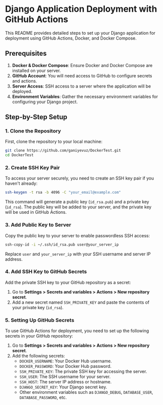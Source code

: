 # Django Application Deployment with GitHub Actions

This README provides detailed steps to set up your Django application for deployment using GitHub Actions, Docker, and Docker Compose.

## Prerequisites

1. **Docker & Docker Compose**: Ensure Docker and Docker Compose are installed on your server.
2. **GitHub Account**: You will need access to GitHub to configure secrets and actions.
3. **Server Access**: SSH access to a server where the application will be deployed.
4. **Environment Variables**: Gather the necessary environment variables for configuring your Django project.

## Step-by-Step Setup

### 1. Clone the Repository

First, clone the repository to your local machine:

```sh
git clone https://github.com/ganiyevuz/DockerTest.git
cd DockerTest
```

### 2. Create SSH Key Pair

To access your server securely, you need to create an SSH key pair if you haven't already:

```sh
ssh-keygen -t rsa -b 4096 -C "your_email@example.com"
```

This command will generate a public key (`id_rsa.pub`) and a private key (`id_rsa`). The public key will be added to your server, and the private key will be used in GitHub Actions.

### 3. Add Public Key to Server

Copy the public key to your server to enable passwordless SSH access:

```sh
ssh-copy-id -i ~/.ssh/id_rsa.pub user@your_server_ip
```

Replace `user` and `your_server_ip` with your SSH username and server IP address.

### 4. Add SSH Key to GitHub Secrets

Add the private SSH key to your GitHub repository as a secret:

1. Go to **Settings > Secrets and variables > Actions > New repository secret**.
2. Add a new secret named `SSH_PRIVATE_KEY` and paste the contents of your private key (`id_rsa`).

### 5. Setting Up GitHub Secrets

To use GitHub Actions for deployment, you need to set up the following secrets in your GitHub repository:

1. Go to **Settings > Secrets and variables > Actions > New repository secret**.
2. Add the following secrets:
   - `DOCKER_USERNAME`: Your Docker Hub username.
   - `DOCKER_PASSWORD`: Your Docker Hub password.
   - `SSH_PRIVATE_KEY`: The private SSH key for accessing the server.
   - `SSH_USER`: The SSH username for your server.
   - `SSH_HOST`: The server IP address or hostname.
   - `DJANGO_SECRET_KEY`: Your Django secret key.
   - Other environment variables such as `DJANGO_DEBUG`, `DATABASE_USER`, `DATABASE_PASSWORD`, etc.

